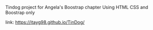 Tindog project for Angela's Boostrap chapter
Using HTML CSS and Boostrap only

link:
https://itayg98.github.io/TinDog/
